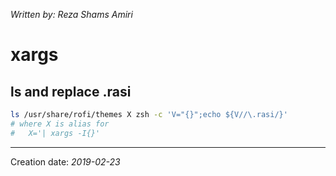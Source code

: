 _Written by: Reza Shams Amiri_
# xargs

## ls and replace .rasi

``` sh
ls /usr/share/rofi/themes X zsh -c 'V="{}";echo ${V//\.rasi/}'
# where X is alias for 
#   X='| xargs -I{}'
```
* * *
Creation date: _2019-02-23_
